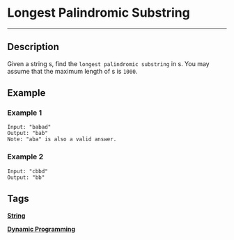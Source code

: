 # Longest Palindromic Substring
-----
## Description
Given a string s, find the `longest palindromic substring` in s. You may assume that the maximum length of s is `1000`.

## Example
### Example 1
```
Input: "babad"
Output: "bab"
Note: "aba" is also a valid answer.
```

### Example 2
```
Input: "cbbd"
Output: "bb"
```

## Tags
**[String](https://leetcode.com/tag/string)**

**[Dynamic Programming](https://leetcode.com/tag/dynamic-programming)**
